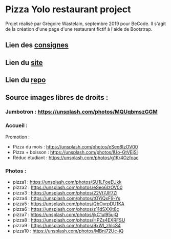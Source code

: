 # Pizza Yolo restaurant project

Projet réalisé par Grégoire Wastelain, septembre 2019 pour BeCode.
Il s'agit de la création d'une page d'une restaurant fictif à l'aide de Bootstrap.

## Lien des [consignes](https://github.com/becodeorg/BXL-Johnson-4.14/blob/master/03-HTML-CSS/bootstrap/restaurant.adoc)
## Lien du [site](https://gwastelain.github.io/restaurant-css-framework/)

## Lien du [repo](https://github.com/gwastelain/restaurant-css-framework)

## Source images libres de droits :

### Jumbotron : https://unsplash.com/photos/MQUqbmszGGM

### Accueil :

Promotion :
* Pizza du mois : https://unsplash.com/photos/eSeo6IzOV00
* Pizza + boisson : https://unsplash.com/photos/IUo-GtVEjSI
* Réduc étudiant : https://unsplash.com/photos/g1Kr4Ozfoac

### Photos :

* pizza1 : https://unsplash.com/photos/SU1LFoeEUkk
* pizza2 : https://unsplash.com/photos/eSeo6IzOV00
* pizza3 : https://unsplash.com/photos/22Vt7JIf7ZI
* pizza4 : https://unsplash.com/photos/tOYiQxF9-Ys
* pizza5 : https://unsplash.com/photos/QbOvrpDU1KA
* pizza6 : https://unsplash.com/photos/z11dSXXlt8c
* pizza7 : https://unsplash.com/photos/jkC1ul95ujQ
* pizza8 : https://unsplash.com/photos/HPZs4EXRFSU
* pizza9 : https://unsplash.com/photos/9xWl_zhIcS4
* pizza10 : https://unsplash.com/photos/MBnj72Uc-iQ
